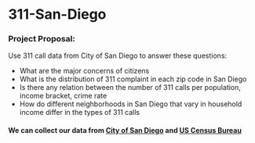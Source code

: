 # 311-San-Diego

### Project Proposal:
Use 311 call data from City of San Diego to answer these questions:
* What are the major concerns of citizens
* What is the distribution of 311 complaint in each zip code in San Diego
* Is there any relation between the number of 311 calls per population, income bracket, crime rate
* How do different neighborhoods in San Diego that vary in household income differ in the types of 311 calls

#### We can collect our data from [City of San Diego](https://data.sandiego.gov/datasets/get-it-done-311) and [US Census Bureau](https://www.census.gov/data.html)
